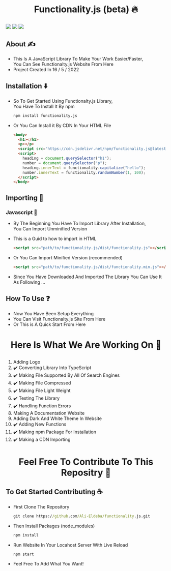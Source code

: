 # <p align="center">Functionality.js (beta) 🔥</p>

<p float="right">
<!-- License -->
<img src="https://img.shields.io/github/license/Ali-Eldeba/functionalty.js" />
<!-- Stars -->
 <img src="https://img.shields.io/github/stars/Ali-Eldeba/functionality.js" />
<!-- Node Version -->
<img src="https://img.shields.io/badge/node-16.15.1-red" />
</p>

## About ✍️

- This Is A JavaScript Library To Make Your Work Easier/Faster,<br />
  You Can See Functionalty.js Website From Here
- Project Created In 16 / 5 / 2022

## Installation ⬇️

- So To Get Started Using Functionalty.js Library,<br />
  You Have To Install It By npm
  ```cmd
  npm install functionality.js
  ```
- Or You Can Install it By CDN In Your HTML File

  ```html
  <body>
    <h1></h1>
    <p></p>
    <script src="https://cdn.jsdelivr.net/npm/functionality.js@latest/dist/functionality.min.js"></script>
    <script>
      heading = document.querySelector("h1");
      number = document.querySelector("p");
      heading.innerText = functionality.capitalize("hello");
      number.innerText = functionality.randomNumber(1, 100);
    </script>
  </body>
  ```

## Importing 🦐

### Javascript 💛

- By The Beginning You Have To Import Library After Installation,<br />
  You Can Import Unminified Version

- This is a Guid to how to import in HTML

  ```html
  <script src="path/to/functionality.js/dist/functionality.js"></script>
  ```

- Or You Can Import Minified Version (recommended)

  ```html
  <script src="path/to/functionality.js/dist/functionality.min.js"></script>
  ```

- Since You Have Downloaded And Imported The Library You Can Use It As Following ...

## How To Use ❓

- Now You Have Been Setup Everything
- You Can Visit Functionalty.js Site From Here
- Or This is A Quick Start From Here

# <p align="center">Here Is What We Are Working On 🤞</p>

1. Adding Logo
2. ✔️ Converting Library Into TypeScript
3. ✔️ Making File Supported By All Of Search Engines
4. ✔️ Making File Compressed
5. ✔️ Making File Light Weight
6. ✔️ Testing The Library
7. ✔️ Handling Function Errors
8. Making A Documentation Website
9. Adding Dark And White Theme In Website
10. ✔️ Adding New Functions
11. ✔️ Making npm Package For Installation
12. ✔️ Making a CDN Importing

# <p align="center">Feel Free To Contribute To This Repositry 🤝</p>

## To Get Started Contributing ☕

- First Clone The Repository

  ```cmd
  git clone https://github.com/Ali-Eldeba/functionality.js.git
  ```

- Then Install Packages (node_modules)

  ```cmd
  npm install
  ```

- Run Website In Your Locahost Server With Live Reload

  ```cmd
  npm start
  ```

- Feel Free To Add What You Want!
